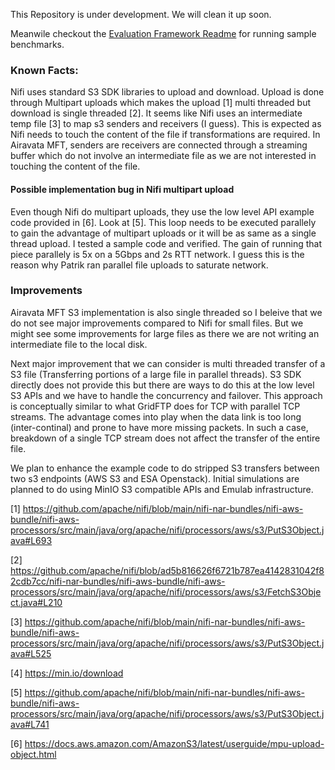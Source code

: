 This Repository is under development. We will clean it up soon.

Meanwile checkout the [Evaluation Framework Readme](evaluation/Readme.md) for running sample benchmarks.

### Known Facts:

Nifi uses standard S3 SDK libraries to upload and download. Upload is done through Multipart uploads which makes the
upload [1] multi threaded but download is single threaded [2]. It seems like Nifi uses an intermediate temp file [3] to map
s3 senders and receivers (I guess). This is expected as Nifi needs to touch the content of the file if transformations are
required. In Airavata MFT, senders are receivers are connected through a streaming buffer which do not involve an
intermediate file as we are not interested in touching the content of the file.

#### Possible implementation bug in Nifi multipart upload

Even though Nifi do multipart uploads, they use the low level API example code provided in [6]. Look at [5]. This loop needs to be
executed parallely to gain the advantage of multipart uploads or it will be as same as a single thread upload. I tested a sample 
code and verified. The gain of running that piece parallely is 5x on a 5Gbps and 2s RTT network. I guess this is the reason why
Patrik ran parallel file uploads to saturate network.

### Improvements

Airavata MFT S3 implementation is also single threaded so I beleive that we do not see major improvements compared to Nifi
for small files. But we might see some improvements for large files as there we are not writing an intermediate file to
the local disk.

Next major improvement that we can consider is multi threaded transfer of a S3 file (Transferring portions of a large
file in parallel threads). S3 SDK directly does not provide this but there are ways to do this at the low level S3 APIs and
we have to handle the concurrency and failover. This approach is conceptually similar to what GridFTP does for TCP with
parallel TCP streams. The advantage comes into play when the data link is too long (inter-continal) and prone to have more
missing packets. In such a case, breakdown of a single TCP stream does not affect the transfer of the entire file.

We plan to enhance the example code to do stripped S3 transfers between two s3 endpoints (AWS S3 and ESA Openstack).
Initial simulations are planned to do using MinIO S3 compatible APIs and Emulab infrastructure.


[1] https://github.com/apache/nifi/blob/main/nifi-nar-bundles/nifi-aws-bundle/nifi-aws-processors/src/main/java/org/apache/nifi/processors/aws/s3/PutS3Object.java#L693

[2] https://github.com/apache/nifi/blob/ad5b816626f6721b787ea4142831042f82cdb7cc/nifi-nar-bundles/nifi-aws-bundle/nifi-aws-processors/src/main/java/org/apache/nifi/processors/aws/s3/FetchS3Object.java#L210

[3] https://github.com/apache/nifi/blob/main/nifi-nar-bundles/nifi-aws-bundle/nifi-aws-processors/src/main/java/org/apache/nifi/processors/aws/s3/PutS3Object.java#L525

[4] https://min.io/download

[5] https://github.com/apache/nifi/blob/main/nifi-nar-bundles/nifi-aws-bundle/nifi-aws-processors/src/main/java/org/apache/nifi/processors/aws/s3/PutS3Object.java#L741

[6] https://docs.aws.amazon.com/AmazonS3/latest/userguide/mpu-upload-object.html
